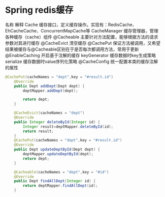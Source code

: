 # Spring redis缓存

名称    解释
Cache    缓存接口，定义缓存操作。实现有：RedisCache、EhCacheCache、ConcurrentMapCache等
CacheManager    缓存管理器，管理各种缓存（cache）组件
@Cacheable    主要针对方法配置，能够根据方法的请求参数对其进行缓存
@CacheEvict    清空缓存
@CachePut    保证方法被调用，又希望结果被缓存与@Cacheable区别在于是否每次都调用方法，常用于更新
@EnableCaching    开启基于注解的缓存
keyGenerator    缓存数据时key生成策略
serialize    缓存数据时value序列化策略
@CacheConfig    统一配置本类的缓存注解的属性

```java
@CachePut(cacheNames = "dept",key = "#result.id")
    @Override
    public Dept addDept(Dept dept) {
        deptMapper.addDept(dept);

        return dept;
    }

    @CacheEvict(cacheNames = "dept")
    @Override
    public Integer deleteById(Integer id) {
        Integer result=deptMapper.deleteById(id);
        return result;
    }
    @CachePut(cacheNames = "dept",key = "#result.id")
    @Override
    public Dept updateDeptById(Dept dept) {
        deptMapper.updateDeptById(dept);
        return dept;
    }

    @Cacheable(cacheNames = "dept",key = "#id")
    @Override
    public Dept findAllDept(Integer id) {
        return deptMapper.findAllDept(id);
    }
```
